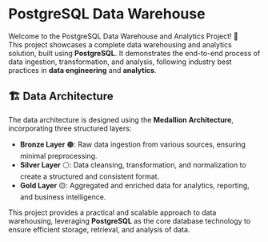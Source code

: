 # PostgreSQL Data Warehouse 

Welcome to the PostgreSQL Data Warehouse and Analytics Project! 🚀  
This project showcases a complete data warehousing and analytics solution, built using **PostgreSQL**. It demonstrates the end-to-end process of data ingestion, transformation, and analysis, following industry best practices in **data engineering** and **analytics**.  

## 🏗️ Data Architecture  
The data architecture is designed using the **Medallion Architecture**, incorporating three structured layers:  

- **Bronze Layer** 🟤: Raw data ingestion from various sources, ensuring minimal preprocessing.  
- **Silver Layer** ⚪: Data cleansing, transformation, and normalization to create a structured and consistent format.  
- **Gold Layer** 🟡: Aggregated and enriched data for analytics, reporting, and business intelligence.  

This project provides a practical and scalable approach to data warehousing, leveraging **PostgreSQL** as the core database technology to ensure efficient storage, retrieval, and analysis of data.  
